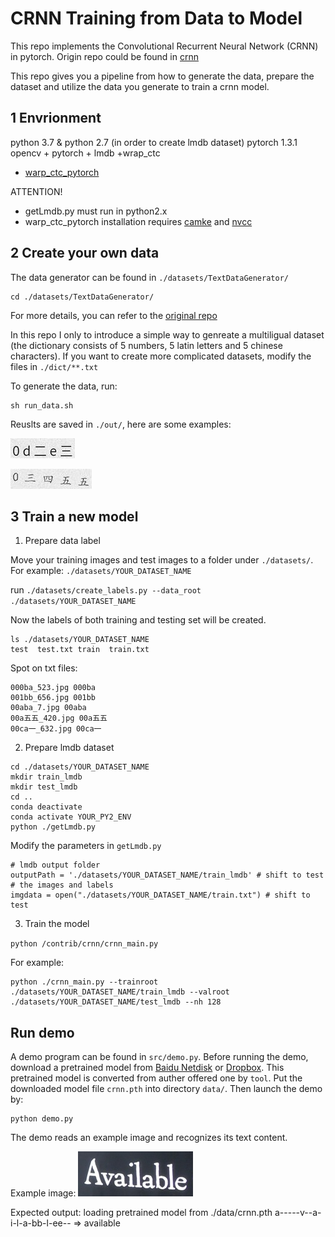 CRNN Training from Data to Model
======================================

This repo implements the Convolutional Recurrent Neural Network (CRNN) in pytorch.
Origin repo could be found in [crnn](https://github.com/bgshih/crnn)

This repo gives you a pipeline from how to generate the data, prepare the dataset and utilize the data you generate to train a crnn model.

1 Envrionment 
--------
python 3.7 & python 2.7 (in order to create lmdb dataset)
pytorch 1.3.1
opencv + pytorch + lmdb +wrap_ctc
* [warp_ctc_pytorch](https://github.com/SeanNaren/warp-ctc/tree/pytorch_bindings/pytorch_binding)

ATTENTION!

* getLmdb.py must run in python2.x
* warp_ctc_pytorch installation requires [camke](https://cmake.org/) and [nvcc](https://docs.nvidia.com/cuda/cuda-compiler-driver-nvcc/index.html)

2 Create your own data
--------
The data generator can be found in `./datasets/TextDataGenerator/`

```
cd ./datasets/TextDataGenerator/
```

For more details, you can refer to the [original repo](https://github.com/Aurora11111/TextRecognitionDataGenerator)

In this repo I only to introduce a simple way to genreate a multiligual dataset (the dictionary consists of 5 numbers, 5 latin letters and 5 chinese characters). If you want to create more complicated datasets, modify the files in `./dict/**.txt`

To generate the data, run:
```
sh run_data.sh
```
Reuslts are saved in `./out/`, here are some examples:

![111](./data/0d二e三_561.jpg)

![222](./data/0三四五五_636.jpg)

3 Train a new model
-----------------

1. Prepare data label

Move your training images and test images to a folder under `./datasets/`. For example: `./datasets/YOUR_DATASET_NAME`

run `./datasets/create_labels.py --data_root ./datasets/YOUR_DATASET_NAME`

Now the labels of both training and testing set will be created.
```
ls ./datasets/YOUR_DATASET_NAME
test  test.txt train  train.txt
```
Spot on txt files:
```
000ba_523.jpg 000ba
001bb_656.jpg 001bb
00aba_7.jpg 00aba
00a五五_420.jpg 00a五五
00ca一_632.jpg 00ca一
```

2. Prepare lmdb dataset

```
cd ./datasets/YOUR_DATASET_NAME
mkdir train_lmdb
mkdir test_lmdb
cd ..
conda deactivate
conda activate YOUR_PY2_ENV
python ./getLmdb.py
```
Modify the parameters in `getLmdb.py`

    # lmdb output folder
    outputPath = './datasets/YOUR_DATASET_NAME/train_lmdb' # shift to test
    # the images and labels
    imgdata = open("./datasets/YOUR_DATASET_NAME/train.txt") # shift to test

3. Train the model

`python /contrib/crnn/crnn_main.py`

For example:
```
python ./crnn_main.py --trainroot ./datasets/YOUR_DATASET_NAME/train_lmdb --valroot ./datasets/YOUR_DATASET_NAME/test_lmdb --nh 128
``` 

Run demo
----------------------------------
A demo program can be found in ``src/demo.py``. Before running the demo, download a pretrained model
from [Baidu Netdisk](https://pan.baidu.com/s/1pLbeCND) or [Dropbox](https://www.dropbox.com/s/dboqjk20qjkpta3/crnn.pth?dl=0). 
This pretrained model is converted from auther offered one by ``tool``.
Put the downloaded model file ``crnn.pth`` into directory ``data/``. Then launch the demo by:

    python demo.py

The demo reads an example image and recognizes its text content.

Example image:
![my_example_image](./data/demo.png)

Expected output:
    loading pretrained model from ./data/crnn.pth
    a-----v--a-i-l-a-bb-l-ee-- => available
